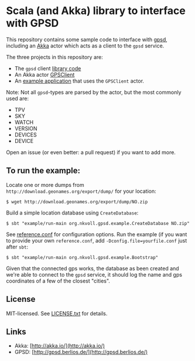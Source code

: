 # Scala (and Akka) library to interface with GPSD

This repository contains some sample code to interface with [gpsd](http://gpsd.berlios.de/),
including an [Akka](http://akka.io/) actor which acts as a client to the `gpsd` service.

The three projects in this repository are:

 - The `gpsd` client [library code](src/main/scala/org/nkvoll/gpsd/client)
 - An Akka actor [GPSClient](akka/src/main/scala/org/nkvoll/gpsd/client/akka/GPSClient.scala)
 - An [example application](example/src/main/scala/org/nkvoll/gpsd/example/Bootstrap.scala) that uses the `GPSClient` actor.

Note: Not all `gpsd`-types are parsed by the actor, but the most commonly used are:

 - TPV
 - SKY
 - WATCH
 - VERSION
 - DEVICES
 - DEVICE

Open an issue (or even better: a pull request) if you want to add more.

## To run the example:

Locate one or more dumps from `http://download.geonames.org/export/dump/` for your location:

    $ wget http://download.geonames.org/export/dump/NO.zip

Build a simple location database using `CreateDatabase`:

    $ sbt "example/run-main org.nkvoll.gpsd.example.CreateDatabase NO.zip"

See [reference.conf](example/src/main/resources/reference.conf) for configuration options. Run the example (if you want to provide your own `reference.conf`, add `-Dconfig.file=yourfile.conf` just after `sbt`:

    $ sbt "example/run-main org.nkvoll.gpsd.example.Bootstrap"

Given that the connected gps works, the database as been created and we're able to connect to the `gpsd` service, it should log the name and gps coordinates of a few of the closest "cities".

## License

MIT-licensed. See [LICENSE.txt](LICENSE.txt) for details.

## Links

 - Akka: [http://akka.io/](http://akka.io/)
 - GPSD: [http://gpsd.berlios.de/](http://gpsd.berlios.de/)